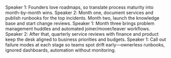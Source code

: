 Speaker 1: Founders love roadmaps, so translate process maturity into month-by-month wins.
Speaker 2: Month one, document services and publish runbooks for the top incidents. Month two, launch the knowledge base and start change reviews.
Speaker 1: Month three brings problem management huddles and automated joiner/mover/leaver workflows.
Speaker 2: After that, quarterly service reviews with finance and product keep the desk aligned to business priorities and budgets.
Speaker 1: Call out failure modes at each stage so teams spot drift early—ownerless runbooks, ignored dashboards, automation without monitoring.
